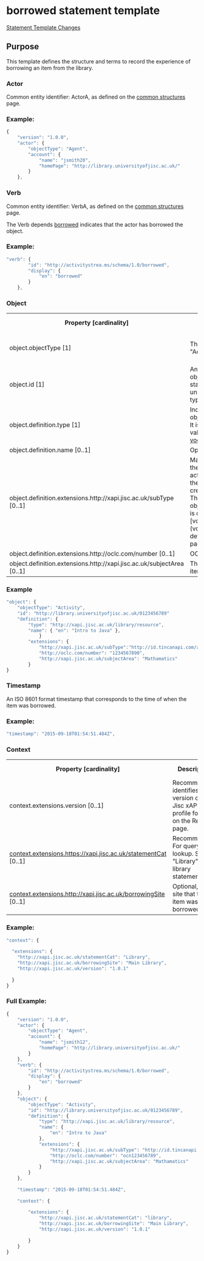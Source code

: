 # borrowed statement template

[Statement Template Changes](/version_changes.md#borrowed)

## Purpose
This template defines the structure and terms to record the experience of borrowing an item from the library.

### Actor
Common entity identifier:  ActorA, as defined on the [common structures](/common_structures.md#actora) page.

### Example:

``` Javascript
{
    "version": "1.0.0",
    "actor": {
        "objectType": "Agent",
        "account": {
            "name": "jsmith20",
            "homePage": "http://library.universityofjisc.ac.uk/" 
        }
    },
```

### Verb
Common entity identifier: VerbA, as defined on the [common structures](/common_structures.md#verba) page.

The Verb depends [borrowed](http://activitystrea.ms/schema/1.0/borrowed) indicates that the actor has borrowed the object.


### Example:

``` javascript
"verb": {
        "id": "http://activitystrea.ms/schema/1.0/borrowed",
        "display": {
            "en": "borrowed"
        }
    },
```


### Object

<table>
	<tr><th>Property [cardinality]</th><th>Description</th><th>Value information</</th></tr>
	<tr>
		<td>object.objectType [1]</td>
		<td>The value must be "Activity".</td>
		<td>String, value must be "Activity".</td>
	</tr>
	<tr>
		<td>object.id [1]</td>
		<td>An identifier for the object of the xAPI statement. This must be unique across all object types.</td>
		<td>iri</td>
	</tr>
	<tr>
		<td>object.definition.type [1]</td>
		<td>Indicates the type of the object of the statement. It is required and valid values are listed on the <a href="../../vocabulary.md#activity-types">vocabulary page</a></td>
		<td>iri</td>
	</tr>
	<tr>
		<td>object.definition.name [0..1]</td>
		<td>Optional object name</td>
		<td>string</td>
	</tr>
	<tr>
		<td>object.definition.extensions.http://xapi.jisc.ac.uk/subType [0..1]</td>
		<td>May be used to indicate the sub-type of this activity, if applicable for the recipe being used to create the statement. This qualifies the object.objectType, and is described on the [vocabularies](vocabulary.md#object-definition-extensions) page.</td>
		<td>iri</td>
	</tr>
	<tr>
		<td>object.definition.extensions.http://oclc.com/number [0..1]</td>
		<td>OCLC Number</td>
		<td>string</td>
	<tr>
	<tr>
		<td>object.definition.extensions.http://xapi.jisc.ac.uk/subjectArea [0..1]</td>
		<td>The subject area of the item.</td>
		<td>string</td>
	<tr>
</table>


### Example

``` javascript
"object": {
	"objectType": "Activity",
	"id": "http://library.universityofjisc.ac.uk/0123456789" 	
	"definition": {
		"type": "http://xapi.jisc.ac.uk/library/resource",	
		"name": { "en": "Intro to Java" },			   
	        }
		"extensions": {
			"http://xapi.jisc.ac.uk/subType":"http://id.tincanapi.com/activitytype/book",
			"http://oclc.com/number": "1234567890",
			"http://xapi.jisc.ac.uk/subjectArea": "Mathamatics"
		}
}
```

### Timestamp
An ISO 8601 format timestamp that corresponds to the time of when the item was borrowed.

### Example:

``` javascript
"timestamp": "2015-09-18T01:54:51.484Z",
```


### Context


<table>
	<tr><th>Property [cardinality]</th><th>Description</th><th>Value information</</th></tr>
	<tr>
		<td>context.extensions.version [0..1]</td>
		<td>Recommended, identifies the version of the Jisc xAPI profile found on the ReadMe page. <br/></td>
		<td>string</td>
	</tr>
	<tr>
		<td><a href="vocabulary.md#statement-category">context.extensions.https://xapi.jisc.ac.uk/statementCat</a> [0..1]</td>
		<td>Recommended, For querying lookup. Set to "Library" in library statements <br/></td>
		<td>string</td>
	</tr>
	<tr>
		<td><a href="vocabulary.md#borrowing-site">context.extensions.http://xapi.jisc.ac.uk/borrowingSite</a> [0..1]</td>
		<td>Optional, the site that the item was borrowed from. <br/></td>
		<td>string</td>
	</tr>
</table>




### Example:

``` javascript
"context": {
 
  "extensions": {
	"http://xapi.jisc.ac.uk/statementCat": "Library",
	"http://xapi.jisc.ac.uk/borrowingSite": "Main Library",
	"http://xapi.jisc.ac.uk/version": "1.0.1"
	
  }
}
```

### Full Example:
``` javascript
{
    "version": "1.0.0",
    "actor": {
        "objectType": "Agent",
        "account": {
            "name": "jsmith12",
            "homePage": "http://library.universityofjisc.ac.uk/" 
        }
    },
	"verb": {
        "id": "http://activitystrea.ms/schema/1.0/borrowed",
        "display": {
            "en": "borrowed"
        }
    },
	"object": {
		"objectType": "Activity",
		"id": "http://library.universityofjisc.ac.uk/0123456789",
		"definition": {
			"type": "http://xapi.jisc.ac.uk/library/resource",
			"name": {
				"en": "Intro to Java"
			},
			"extensions": {
				"http://xapi.jisc.ac.uk/subType": "http://id.tincanapi.com/activitytype/book",
				"http://oclc.com/number": "ocn123456789",
				"http://xapi.jisc.ac.uk/subjectArea": "Mathamatics"
			}
		}
	},
	
	"timestamp": "2015-09-18T01:54:51.484Z",
	
	"context": {
 
		"extensions": {
			"http://xapi.jisc.ac.uk/statementCat": "library",
			"http://xapi.jisc.ac.uk/borrowingSite": "Main Library",
			"http://xapi.jisc.ac.uk/version": "1.0.1"
	
  		}
  	}
}
```
